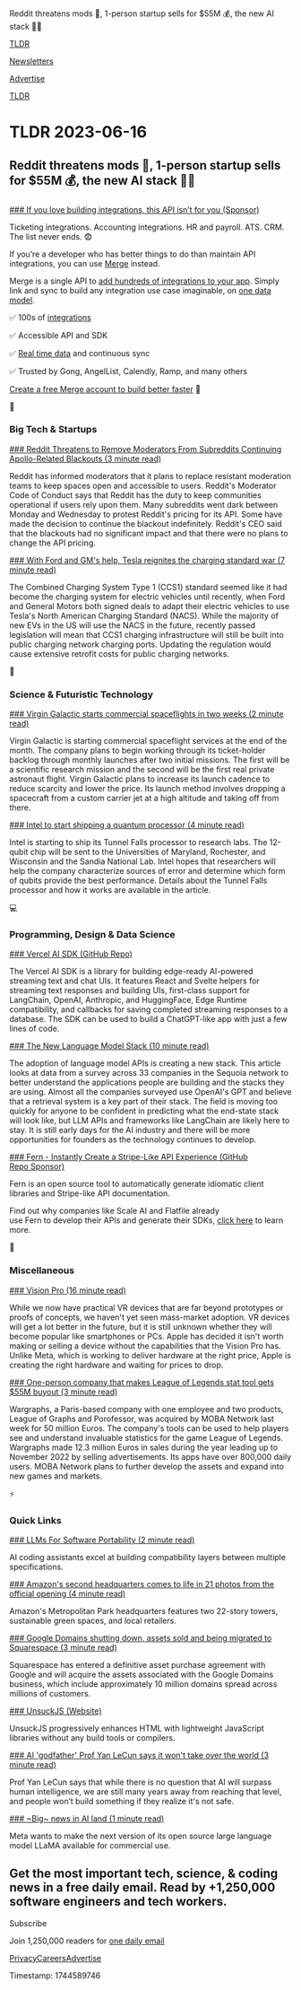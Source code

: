Reddit threatens mods 📱, 1-person startup sells for $55M 💰, the new AI stack 👨‍💻

[TLDR](/)

[Newsletters](/newsletters)

[Advertise](https://advertise.tldr.tech/)

[TLDR](/)

# TLDR 2023-06-16

## Reddit threatens mods 📱, 1-person startup sells for $55M 💰, the new AI stack 👨‍💻

### 

[### If you love building integrations, this API isn’t for you (Sponsor)](https://merge.dev/?utm_campaign=TLDR%20Q2%202023&amp;utm_source=sponsorship&amp;utm_medium=newsletter&amp;utm_content=primary%206%2F16)

Ticketing integrations. Accounting integrations. HR and payroll. ATS. CRM. The list never ends. 😨

If you’re a developer who has better things to do than maintain API integrations, you can use [Merge](https://merge.dev/?utm_campaign=TLDR%20Q2%202023&utm_source=sponsorship&utm_medium=newsletter&utm_content=primary%206%2F16) instead.

Merge is a single API to [add hundreds of integrations to your app](https://merge.dev/?utm_campaign=TLDR%20Q2%202023&utm_source=sponsorship&utm_medium=newsletter&utm_content=primary%206%2F16). Simply link and sync to build any integration use case imaginable, on [one data model](https://merge.dev/?utm_campaign=TLDR%20Q2%202023&utm_source=sponsorship&utm_medium=newsletter&utm_content=primary%206%2F16).

✅ 100s of [integrations](https://merge.dev/?utm_campaign=TLDR%20Q2%202023&utm_source=sponsorship&utm_medium=newsletter&utm_content=primary%206%2F16)

✅ Accessible API and SDK

✅ [Real time data](https://merge.dev/?utm_campaign=TLDR%20Q2%202023&utm_source=sponsorship&utm_medium=newsletter&utm_content=primary%206%2F16) and continuous sync

✅ Trusted by Gong, AngelList, Calendly, Ramp, and many others

[Create a free Merge account to build better faster](https://merge.dev/?utm_campaign=TLDR%20Q2%202023&utm_source=sponsorship&utm_medium=newsletter&utm_content=primary%206%2F16) 👀

📱

### Big Tech & Startups

[### Reddit Threatens to Remove Moderators From Subreddits Continuing Apollo-Related Blackouts (3 minute read)](https://www.macrumors.com/2023/06/15/reddit-threatens-to-remove-subreddit-moderators/?utm_source=tldrnewsletter)

Reddit has informed moderators that it plans to replace resistant moderation teams to keep spaces open and accessible to users. Reddit's Moderator Code of Conduct says that Reddit has the duty to keep communities operational if users rely upon them. Many subreddits went dark between Monday and Wednesday to protest Reddit's pricing for its API. Some have made the decision to continue the blackout indefinitely. Reddit's CEO said that the blackouts had no significant impact and that there were no plans to change the API pricing.

[### With Ford and GM's help, Tesla reignites the charging standard war (7 minute read)](https://arstechnica.com/cars/2023/06/with-ford-and-gms-help-tesla-reignites-the-charging-standard-war/?utm_source=tldrnewsletter)

The Combined Charging System Type 1 (CCS1) standard seemed like it had become the charging system for electric vehicles until recently, when Ford and General Motors both signed deals to adapt their electric vehicles to use Tesla's North American Charging Standard (NACS). While the majority of new EVs in the US will use the NACS in the future, recently passed legislation will mean that CCS1 charging infrastructure will still be built into public charging network charging ports. Updating the regulation would cause extensive retrofit costs for public charging networks.

🚀

### Science & Futuristic Technology

[### Virgin Galactic starts commercial spaceflights in two weeks (2 minute read)](https://techcrunch.com/2023/06/15/virgin-galactic-starts-commercial-spaceflights-in-two-weeks/?utm_source=tldrnewsletter)

Virgin Galactic is starting commercial spaceflight services at the end of the month. The company plans to begin working through its ticket-holder backlog through monthly launches after two initial missions. The first will be a scientific research mission and the second will be the first real private astronaut flight. Virgin Galactic plans to increase its launch cadence to reduce scarcity and lower the price. Its launch method involves dropping a spacecraft from a custom carrier jet at a high altitude and taking off from there.

[### Intel to start shipping a quantum processor (4 minute read)](https://arstechnica.com/science/2023/06/intel-to-start-shipping-a-quantum-processor/?utm_source=tldrnewsletter)

Intel is starting to ship its Tunnel Falls processor to research labs. The 12-qubit chip will be sent to the Universities of Maryland, Rochester, and Wisconsin and the Sandia National Lab. Intel hopes that researchers will help the company characterize sources of error and determine which form of qubits provide the best performance. Details about the Tunnel Falls processor and how it works are available in the article.

💻

### Programming, Design & Data Science

[### Vercel AI SDK (GitHub Repo)](https://github.com/vercel-labs/ai?utm_source=tldrnewsletter)

The Vercel AI SDK is a library for building edge-ready AI-powered streaming text and chat UIs. It features React and Svelte helpers for streaming text responses and building UIs, first-class support for LangChain, OpenAI, Anthropic, and HuggingFace, Edge Runtime compatibility, and callbacks for saving completed streaming responses to a database. The SDK can be used to build a ChatGPT-like app with just a few lines of code.

[### The New Language Model Stack (10 minute read)](https://www.sequoiacap.com/article/llm-stack-perspective/?utm_source=tldrnewsletter)

The adoption of language model APIs is creating a new stack. This article looks at data from a survey across 33 companies in the Sequoia network to better understand the applications people are building and the stacks they are using. Almost all the companies surveyed use OpenAI's GPT and believe that a retrieval system is a key part of their stack. The field is moving too quickly for anyone to be confident in predicting what the end-state stack will look like, but LLM APIs and frameworks like LangChain are likely here to stay. It is still early days for the AI industry and there will be more opportunities for founders as the technology continues to develop.

[### Fern&nbsp;- Instantly Create a Stripe-Like API Experience&nbsp;(GitHub Repo&nbsp;Sponsor)](https://danni763618.typeform.com/to/c4o3Nwrq)

Fern is an open source tool to automatically generate idiomatic client libraries and Stripe-like API documentation.

Find out why companies like Scale AI and Flatfile already use Fern to develop their APIs and generate their SDKs, [click here](https://danni763618.typeform.com/to/c4o3Nwrq) to learn more.

🎁

### Miscellaneous

[### Vision Pro (16 minute read)](https://www.ben-evans.com/benedictevans/2023/6/15/vision-pro?utm_source=tldrnewsletter)

While we now have practical VR devices that are far beyond prototypes or proofs of concepts, we haven't yet seen mass-market adoption. VR devices will get a lot better in the future, but it is still unknown whether they will become popular like smartphones or PCs. Apple has decided it isn't worth making or selling a device without the capabilities that the Vision Pro has. Unlike Meta, which is working to deliver hardware at the right price, Apple is creating the right hardware and waiting for prices to drop.

[### One-person company that makes League of Legends stat tool gets $55M buyout (3 minute read)](https://arstechnica.com/gaming/2023/06/one-person-company-that-makes-league-of-legends-stat-tool-gets-55m-buyout/?utm_source=tldrnewsletter)

Wargraphs, a Paris-based company with one employee and two products, League of Graphs and Porofessor, was acquired by MOBA Network last week for 50 million Euros. The company's tools can be used to help players see and understand invaluable statistics for the game League of Legends. Wargraphs made 12.3 million Euros in sales during the year leading up to November 2022 by selling advertisements. Its apps have over 800,000 daily users. MOBA Network plans to further develop the assets and expand into new games and markets.

⚡

### Quick Links

[### LLMs For Software Portability (2 minute read)](https://matt-rickard.com/llms-for-software-portability?utm_source=tldrnewsletter)

AI coding assistants excel at building compatibility layers between multiple specifications.

[### Amazon's second headquarters comes to life in 21 photos from the official opening (4 minute read)](https://www.aboutamazon.com/news/amazon-offices/amazon-opens-offices-at-hq2-in-arlington-va?utm_source=tldrnewsletter)

Amazon's Metropolitan Park headquarters features two 22-story towers, sustainable green spaces, and local retailers.

[### Google Domains shutting down, assets sold and being migrated to Squarespace (3 minute read)](https://9to5google.com/2023/06/15/google-domains-squarespace/?utm_source=tldrnewsletter)

Squarespace has entered a definitive asset purchase agreement with Google and will acquire the assets associated with the Google Domains business, which include approximately 10 million domains spread across millions of customers.

[### UnsuckJS (Website)](https://unsuckjs.com/?utm_source=tldrnewsletter)

UnsuckJS progressively enhances HTML with lightweight JavaScript libraries without any build tools or compilers.

[### AI 'godfather' Prof Yan LeCun says it won't take over the world (3 minute read)](https://www.bbc.com/news/technology-65886125?utm_source=tldrnewsletter)

Prof Yan LeCun says that while there is no question that AI will surpass human intelligence, we are still many years away from reaching that level, and people won’t build something if they realize it's not safe.

[### ~Big~ news in AI land (1 minute read)](https://threadreaderapp.com/amir/status/1669456425872146432)

Meta wants to make the next version of its open source large language model LLaMA available for commercial use.

## Get the most important tech, science, & coding news in a free daily email. Read by +1,250,000 software engineers and tech workers.

Subscribe

Join 1,250,000 readers for [one daily email](/api/latest/tech)

[Privacy](/privacy)[Careers](https://jobs.ashbyhq.com/tldr.tech)[Advertise](/tech/advertise)

Timestamp: 1744589746